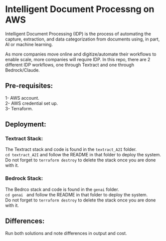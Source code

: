 # Intelligent Document Processng on AWS

Intelligent Document Processing (IDP) is the process of automating the capture, extraction, and data categorization from documents using, in part, AI or machine learning.

As more companies move online and digitize/automate their workflows to enable scale, more companies will require IDP. In this repo, there are 2 different IDP workflows, one through Textract and one through Bedrock/Claude.

## Pre-requisites:
1- AWS account.   
2- AWS credential set up.   
3- Terraform. 

## Deployment:

### Textract Stack:

The Textract stack and code is found in the `textract_A2I` folder.  
`cd textract_A2I` and follow the README in that folder to deploy the system.  
Do not forget to `terraform destroy` to delete the stack once you are done with it.


### Bedrock Stack:

The Bedrco stack and code is found in the `genai` folder.  
`cd genai ` and follow the README in that folder to deploy the system.  
Do not forget to `terraform destroy` to delete the stack once you are done with it.


## Differences:

Run both solutions and note differences in output and cost.

